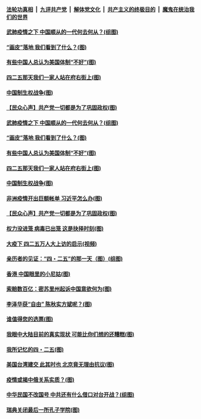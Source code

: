 ####  [法轮功真相](../../../../basic/blob/master/README.md?t=04262031) &nbsp;|&nbsp; [九评共产党](../../../../9ping.md/blob/master/README.md?t=04262031) &nbsp;|&nbsp; [解体党文化](../../../../jtdwh.md/blob/master/README.md?t=04262031)  &nbsp;|&nbsp; [共产主义的终极目的](../../../../gczydzjmd.md/blob/master/README.md?t=04262031) &nbsp;|&nbsp; [魔鬼在统治我们的世界](../../../../mgztzwmdsj.md/blob/master/README.md?t=04262031) 

#### [武肺疫情之下 中国顺从的一代何去何从？(组图)](../pages/p4/931140.md?t=04262031) 

#### [“画皮”落地 我们看到了什么？(图)](../pages/p4/931122.md?t=04262031) 

#### [有些中国人总认为美国体制“不好”(图)](../pages/p4/931124.md?t=04262031) 

#### [四二五那天我们一家人站在府右街上(图)](../pages/p4/931016.md?t=04262031) 

#### [中国制生权战争(图)](../pages/p4/931117.md?t=04262031) 

#### [【民众心声】共产党一切都是为了巩固政权(图)](../pages/p4/930964.md?t=04262031) 

#### [武肺疫情之下 中国顺从的一代何去何从？(组图)](../pages/p4/931140.md?t=04262031) 

#### [“画皮”落地 我们看到了什么？(图)](../pages/p4/931122.md?t=04262031) 

#### [有些中国人总认为美国体制“不好”(图)](../pages/p4/931124.md?t=04262031) 

#### [四二五那天我们一家人站在府右街上(图)](../pages/p4/931016.md?t=04262031) 

#### [中国制生权战争(图)](../pages/p4/931117.md?t=04262031) 

#### [非洲疫情开出巨额帐单 习近平怎么办(图)](../pages/p4/931086.md?t=04262031) 

#### [【民众心声】共产党一切都是为了巩固政权(图)](../pages/p4/930964.md?t=04262031) 

#### [权力没进笼 病毒已出笼 这是抉择时刻(图)](../pages/p4/931043.md?t=04262031) 

#### [大疫下 四二五万人大上访的启示(视频)](../pages/p4/930989.md?t=04262031) 

#### [亲历者的见证：“四・二五”的那一天（图）(组图)](../pages/p4/930767.md?t=04262031) 

#### [香港 中国眼里的小尼姑(图)](../pages/p4/931006.md?t=04262031) 

#### [索赔数百亿：密苏里州起诉中国意欲何为(图)](../pages/p4/931014.md?t=04262031) 

#### [李泽华获“自由” 陈秋实方斌呢？(图)](../pages/p4/931013.md?t=04262031) 

#### [谁值得您的选票(图)](../pages/p4/930880.md?t=04262031) 

#### [我眼中大陆目前的真实现状 可能比你们想的还糟糕(图)](../pages/p4/930843.md?t=04262031) 

#### [我所记忆的四・二五(图)](../pages/p4/930764.md?t=04262031) 

#### [美国台湾建交 此其时也 北京竟无理由抗议(图)](../pages/p4/930836.md?t=04262031) 

#### [疫情或揭中俄关系实质？(图)](../pages/p4/930841.md?t=04262031) 

#### [中华民国不改国号 中共还有什么借口对台开战？(组图)](../pages/p4/930867.md?t=04262031) 

#### [瑞典关闭最后一所孔子学院(图)](../pages/p4/930859.md?t=04262031) 

